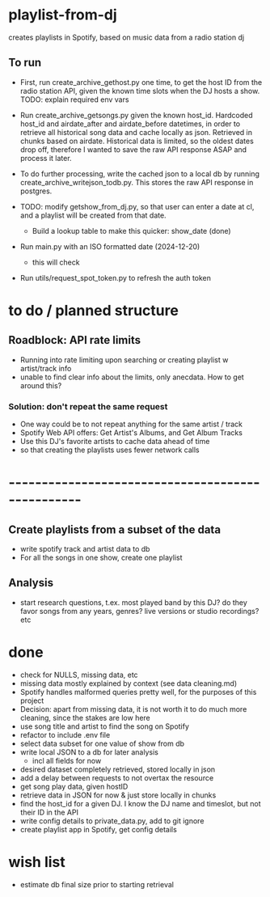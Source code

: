 # playlist-from-dj
creates playlists in Spotify, based on music data from a radio station dj

## To run
- First, run create_archive_gethost.py one time, to get the host ID from the radio station API, given the known time slots when the DJ hosts a show. TODO: explain required env vars

- Run create_archive_getsongs.py given the known host_id. Hardcoded host_id and airdate_after and airdate_before datetimes, in order to retrieve all historical song data and cache locally as json.  Retrieved in chunks based on airdate.  Historical data is limited, so the oldest dates drop off, therefore I wanted to save the raw API response ASAP and process it later.

- To do further processing, write the cached json to a local db by running create_archive_writejson_todb.py.  This stores the raw API response in postgres.

- TODO: modify getshow_from_dj.py, so that user can enter a date at cl, and a playlist will be created from that date. 
    - Build a lookup table to make this quicker: show_date (done)

- Run main.py with an ISO formatted date (2024-12-20)
    - this will check 

- Run utils/request_spot_token.py to refresh the auth token




# to do / planned structure

## Roadblock: API rate limits 
- Running into rate limiting upon searching or creating playlist w artist/track info
- unable to find clear info about the limits, only anecdata. How to get around this?

### Solution: don't repeat the same request
- One way could be to not repeat anything for the same artist / track
- Spotify Web API offers: Get Artist's Albums, and Get Album Tracks
- Use this DJ's favorite artists to cache data ahead of time
- so that creating the playlists uses fewer network calls

# -------------------------------------------------

## Create playlists from a subset of the data
- write spotify track and artist data to db
- For all the songs in one show, create one playlist

## Analysis
- start research questions, t.ex. most played band by this DJ? do they favor songs from any years, genres? live versions or studio recordings? etc

# done
- check for NULLS, missing data, etc
- missing data mostly explained by context (see data cleaning.md)
- Spotify handles malformed queries pretty well, for the purposes of this project
- Decision: apart from missing data, it is not worth it to do much more cleaning, since the stakes are low here
- use song title and artist to find the song on Spotify
- refactor to include .env file
- select data subset for one value of show from db
- write local JSON to a db for later analysis
    - incl all fields for now
- desired dataset completely retrieved, stored locally in json
- add a delay between requests to not overtax the resource
- get song play data, given hostID
- retrieve data in JSON for now & just store locally in chunks
- find the host_id for a given DJ. I know the DJ name and timeslot, but not their ID in the API
- write config details to private_data.py, add to git ignore
- create playlist app in Spotify, get config details

# wish list
- estimate db final size prior to starting retrieval


